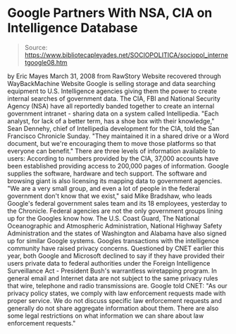 # Google Partners With NSA, CIA on Intelligence Database

> Source: https://www.bibliotecapleyades.net/SOCIOPOLITICA/sociopol_internetgoogle08.htm

by Eric Mayes
March 31, 2008
from
RawStory Website
recovered through
WayBackMachine Website
Google is selling storage and data searching equipment to U.S. Intelligence
agencies giving them the power to create internal searches of government
data.
The CIA, FBI and National Security Agency (NSA)
have all reportedly banded together to create an internal government
intranet - sharing data on a system called
Intellipedia.
"Each analyst, for lack of a better term,
has a shoe box with their knowledge," Sean Dennehy, chief of
Intellipedia development for the CIA, told the San Francisco Chronicle
Sunday.
"They maintained it in a shared drive or a
Word document, but we're encouraging them to move those platforms so
that everyone can benefit."
There are three levels of information available
to users:
According to numbers provided by the CIA, 37,000
accounts have been established providing access to 200,000 pages of
information. Google supplies the software, hardware and tech support.
The software and browsing giant is also
licensing its mapping data to government agencies.
"We are a very small group, and even a lot
of people in the federal government don't know that we exist," said Mike
Bradshaw, who leads Google's federal government sales team and its 18
employees, yesterday to the Chronicle.
Federal agencies are not the only government
groups lining up for the Googles know how.
The U.S. Coast Guard, The National Oceanographic
and Atmospheric Administration, National Highway Safety Administration and
the states of Washington and Alabama have also signed up for similar Google
systems.
Googles transactions with the intelligence community have raised privacy
concerns.
Questioned by CNET earlier this year, both Google and Microsoft declined to
say if they have provided their users private data to federal authorities
under the
Foreign Intelligence Surveillance Act -
President
Bush's warrantless wiretapping program.
In general email and Internet data are not
subject to the same privacy rules that wire, telephone and radio
transmissions are.
Google told CNET:
"As our privacy policy states, we comply
with law enforcement requests made with proper service. We do not
discuss specific law enforcement requests and generally do not share
aggregate information about them. There are also some legal restrictions
on what information we can share about law enforcement requests."
